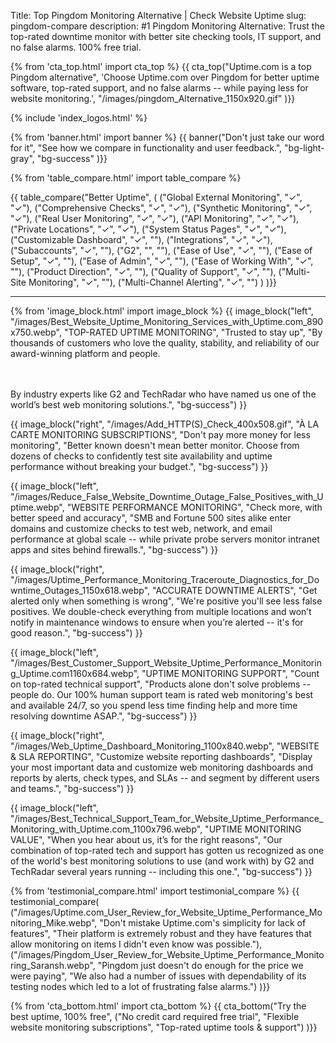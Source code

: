 Title: Top Pingdom Monitoring Alternative | Check Website Uptime
slug: pingdom-compare
description: #1 Pingdom Monitoring Alternative: Trust the top-rated downtime monitor with better site checking tools, IT support, and no false alarms. 100% free trial.

{% from 'cta_top.html' import cta_top %} 
{{ cta_top("Uptime.com is a top Pingdom alternative",
  'Choose Uptime.com over Pingdom for better uptime software, top-rated support, and no false alarms -- while paying less for website monitoring.',
  "/images/pingdom_Alternative_1150x920.gif"
)}}


 <div class="container bg-white my-5">
  {% include 'index_logos.html' %}
 </div>


{% from 'banner.html' import banner %} 
{{ banner("<span class='text-success'>Don't just take our word for it</span>",
  "See how we compare in functionality and user feedback.",
  "bg-light-gray",
  "bg-success"
)}}


{% from 'table_compare.html' import table_compare %} 
<div class="container bg-white my-5">
  {{ table_compare("Better Uptime",
    (
      ("Global External Monitoring", "✓", "✓"),
      ("Comprehensive Checks", "✓", "✓"),
      ("Synthetic Monitoring", "✓", "✓"),
      ("Real User Monitoring", "✓", "✓"),
      ("API Monitoring", "✓", "✓"),
      ("Private Locations", "✓", "✓"),
      ("System Status Pages", "✓", "✓"),
      ("Customizable Dashboard", "✓", ""),
      ("Integrations", "✓", "✓"),
      ("Subaccounts", "✓", ""),
      ("G2", "", ""),
      ("Ease of Use", "✓", ""),
      ("Ease of Setup", "✓", ""),
      ("Ease of Admin", "✓", ""),
      ("Ease of Working With", "✓", ""),
      ("Product Direction", "✓", ""),
      ("Quality of Support", "✓", ""),
      ("Multi-Site Monitoring", "✓", ""),
      ("Multi-Channel Alerting", "✓", "")
    )
  )}}
  <hr class="mt-5 bg-success">
</div>


{% from 'image_block.html' import image_block %}
{{ image_block("left", "/images/Best_Website_Uptime_Monitoring_Services_with_Uptime.com_890x750.webp",
"TOP-RATED UPTIME MONITORING",
"Trusted to stay up",
"By thousands of customers who love the quality, stability, and reliability of our award-winning platform and people.

<br/><br/>By industry experts like G2 and TechRadar who have named us one of the world’s best web monitoring solutions.",
"bg-success") }}

{{ image_block("right", "/images/Add_HTTP(S)_Check_400x508.gif",
"À LA CARTE MONITORING SUBSCRIPTIONS",
"Don't pay more money for less monitoring",
"Better known doesn't mean better monitor. Choose from dozens of checks to confidently test site availability and uptime performance without breaking your budget.",
"bg-success") }}

{{ image_block("left", "/images/Reduce_False_Website_Downtime_Outage_False_Positives_with_Uptime.webp",
"WEBSITE PERFORMANCE MONITORING",
"Check more, with better speed and accuracy",
"SMB and Fortune 500 sites alike enter domains and customize checks to test web, network, and email performance at global scale -- while private probe servers monitor intranet apps and sites behind firewalls.",
"bg-success") }}

{{ image_block("right", "/images/Uptime_Performance_Monitoring_Traceroute_Diagnostics_for_Downtime_Outages_1150x618.webp",
"ACCURATE DOWNTIME ALERTS",
"Get alerted only when something is wrong",
"We're positive you'll see less false positives. We double-check everything from multiple locations and won’t notify in maintenance windows to ensure when you’re alerted -- it's for good reason.",
"bg-success") }}

{{ image_block("left", "/images/Best_Customer_Support_Website_Uptime_Performance_Monitoring_Uptime.com1160x684.webp",
"UPTIME MONITORING SUPPORT",
"Count on top-rated technical support",
"Products alone don't solve problems -- people do. Our 100% human support team is rated web monitoring's best and available 24/7, so you spend less time finding help and more time resolving downtime ASAP.",
"bg-success") }}

{{ image_block("right", "/images/Web_Uptime_Dashboard_Monitoring_1100x840.webp",
"WEBSITE &amp; SLA REPORTING",
"Customize website reporting dashboards",
"Display your most important data and customize web monitoring dashboards and reports by alerts, check types, and SLAs -- and segment by different users and teams.",
"bg-success") }}

{{ image_block("left", "/images/Best_Technical_Support_Team_for_Website_Uptime_Performance_Monitoring_with_Uptime.com_1100x796.webp",
"UPTIME MONITORING VALUE",
"When you hear about us, it’s for the right reasons",
"Our combination of top-rated tech and support has gotten us recognized as one of the world's best monitoring solutions to use (and work with) by G2 and TechRadar several years running -- including this one.",
"bg-success") }}


{% from 'testimonial_compare.html' import testimonial_compare %}
{{ testimonial_compare(
  ("/images/Uptime.com_User_Review_for_Website_Uptime_Performance_Monitoring_Mike.webp",
  "Don't mistake Uptime.com's simplicity for lack of features",
  "Their platform is extremely robust and they have features that allow monitoring on items I didn't even know was possible."),
  ("/images/Pingdom_User_Review_for_Website_Uptime_Performance_Monitoring_Saransh.webp",
  "Pingdom just doesn't do enough for the price we were paying",
  "We also had a number of issues with dependability of its testing nodes which led to a lot of frustrating false alarms.")
  )}}


{% from 'cta_bottom.html' import cta_bottom %} 
{{ cta_bottom("Try the best uptime, 100% free",
  ("No credit card required free trial", 
  "Flexible website monitoring subscriptions",
  "Top-rated uptime tools & support")
  )}}
